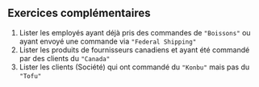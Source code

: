 ## Exercices complémentaires

1. Lister les employés ayant déjà pris des commandes de `"Boissons"` ou ayant envoyé une commande via `"Federal Shipping"`
1. Lister les produits de fournisseurs canadiens et ayant été commandé par des clients du `"Canada"`
1. Lister les clients (Société) qui ont commandé du `"Konbu"` mais pas du `"Tofu"`
